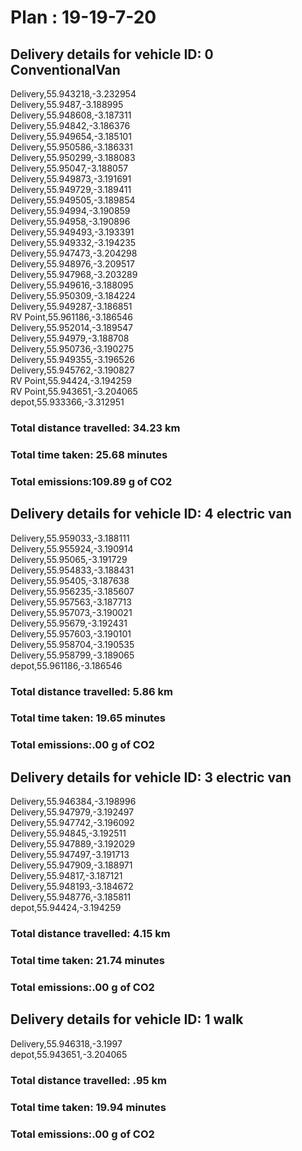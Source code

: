 # Plan : 19-19-7-20
## Delivery details for vehicle ID: 0 ConventionalVan 
Delivery,55.943218,-3.232954<br>Delivery,55.9487,-3.188995<br>Delivery,55.948608,-3.187311<br>Delivery,55.94842,-3.186376<br>Delivery,55.949654,-3.185101<br>Delivery,55.950586,-3.186331<br>Delivery,55.950299,-3.188083<br>Delivery,55.95047,-3.188057<br>Delivery,55.949873,-3.191691<br>Delivery,55.949729,-3.189411<br>Delivery,55.949505,-3.189854<br>Delivery,55.94994,-3.190859<br>Delivery,55.94958,-3.190896<br>Delivery,55.949493,-3.193391<br>Delivery,55.949332,-3.194235<br>Delivery,55.947473,-3.204298<br>Delivery,55.948976,-3.209517<br>Delivery,55.947968,-3.203289<br>Delivery,55.949616,-3.188095<br>Delivery,55.950309,-3.184224<br>Delivery,55.949287,-3.186851<br>RV Point,55.961186,-3.186546<br>Delivery,55.952014,-3.189547<br>Delivery,55.94979,-3.188708<br>Delivery,55.950736,-3.190275<br>Delivery,55.949355,-3.196526<br>Delivery,55.945762,-3.190827<br>RV Point,55.94424,-3.194259<br>RV Point,55.943651,-3.204065<br>depot,55.933366,-3.312951<br>
### Total distance travelled: 34.23 km 
### Total time taken: 25.68 minutes 
### Total emissions:109.89 g of CO2
## Delivery details for vehicle ID: 4 electric van 
Delivery,55.959033,-3.188111<br>Delivery,55.955924,-3.190914<br>Delivery,55.95065,-3.191729<br>Delivery,55.954833,-3.188431<br>Delivery,55.95405,-3.187638<br>Delivery,55.956235,-3.185607<br>Delivery,55.957563,-3.187713<br>Delivery,55.957073,-3.190021<br>Delivery,55.95679,-3.192431<br>Delivery,55.957603,-3.190101<br>Delivery,55.958704,-3.190535<br>Delivery,55.958799,-3.189065<br>depot,55.961186,-3.186546<br>
### Total distance travelled: 5.86 km 
### Total time taken: 19.65 minutes 
### Total emissions:.00 g of CO2
## Delivery details for vehicle ID: 3 electric van 
Delivery,55.946384,-3.198996<br>Delivery,55.947979,-3.192497<br>Delivery,55.947742,-3.196092<br>Delivery,55.94845,-3.192511<br>Delivery,55.947889,-3.192029<br>Delivery,55.947497,-3.191713<br>Delivery,55.947909,-3.188971<br>Delivery,55.94817,-3.187121<br>Delivery,55.948193,-3.184672<br>Delivery,55.948776,-3.185811<br>depot,55.94424,-3.194259<br>
### Total distance travelled: 4.15 km 
### Total time taken: 21.74 minutes 
### Total emissions:.00 g of CO2
## Delivery details for vehicle ID: 1 walk 
Delivery,55.946318,-3.1997<br>depot,55.943651,-3.204065<br>
### Total distance travelled: .95 km 
### Total time taken: 19.94 minutes 
### Total emissions:.00 g of CO2

